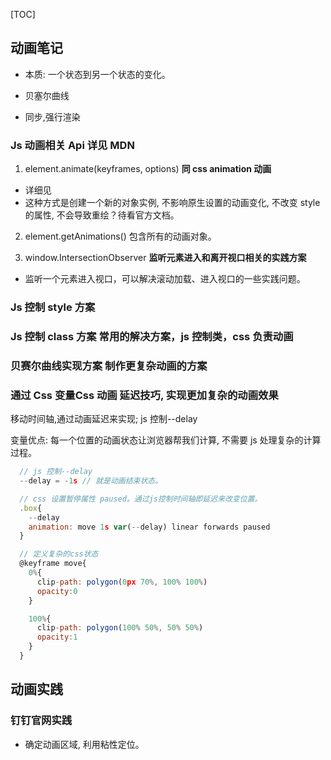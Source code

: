 [TOC]

## 动画笔记

- 本质: 一个状态到另一个状态的变化。

- 贝塞尔曲线
- 同步,强行渲染

### Js 动画相关 Api 详见 MDN

1. element.animate(keyframes, options) **同 css animation 动画**

- 详细见
- 这种方式是创建一个新的对象实例, 不影响原生设置的动画变化, 不改变 style 的属性, 不会导致重绘？待看官方文档。

2. element.getAnimations() 包含所有的动画对象。

3. window.IntersectionObserver **监听元素进入和离开视口相关的实践方案**

- 监听一个元素进入视口，可以解决滚动加载、进入视口的一些实践问题。

### Js 控制 style 方案

### Js 控制 class 方案 **常用的解决方案，js 控制类，css 负责动画**

### 贝赛尔曲线实现方案 **制作更复杂动画的方案**

### 通过 Css 变量**Css 动画 延迟技巧, 实现更加复杂的动画效果**

移动时间轴,通过动画延迟来实现; js 控制--delay

变量优点: 每一个位置的动画状态让浏览器帮我们计算, 不需要 js 处理复杂的计算过程。

```js
  // js 控制--delay
  --delay = -1s // 就是动画结束状态。

  // css 设置暂停属性 paused。通过js控制时间轴即延迟来改变位置。
  .box{
    --delay
    animation: move 1s var(--delay) linear forwards paused
  }

  // 定义复杂的css状态
  @keyframe move{
    0%{
      clip-path: polygon(0px 70%, 100% 100%)
      opacity:0
    }

    100%{
      clip-path: polygon(100% 50%, 50% 50%)
      opacity:1
    }
  }

```

## 动画实践

### 钉钉官网实践

- 确定动画区域, 利用粘性定位。
